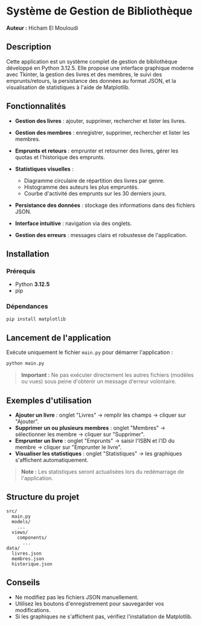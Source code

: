 # Système de Gestion de Bibliothèque

**Auteur :** Hicham El Mouloudi

## Description

Cette application est un système complet de gestion de bibliothèque développé en Python 3.12.5. Elle propose une interface graphique moderne avec Tkinter, la gestion des livres et des membres, le suivi des emprunts/retours, la persistance des données au format JSON, et la visualisation de statistiques à l'aide de Matplotlib.

## Fonctionnalités

* **Gestion des livres** : ajouter, supprimer, rechercher et lister les livres.
* **Gestion des membres** : enregistrer, supprimer, rechercher et lister les membres.
* **Emprunts et retours** : emprunter et retourner des livres, gérer les quotas et l'historique des emprunts.
* **Statistiques visuelles** :

  * Diagramme circulaire de répartition des livres par genre.
  * Histogramme des auteurs les plus empruntés.
  * Courbe d'activité des emprunts sur les 30 derniers jours.
* **Persistance des données** : stockage des informations dans des fichiers JSON.
* **Interface intuitive** : navigation via des onglets.
* **Gestion des erreurs** : messages clairs et robustesse de l'application.

## Installation

### Prérequis

* Python **3.12.5**
* pip

### Dépendances

```bash
pip install matplotlib
```

## Lancement de l'application

Exécute uniquement le fichier `main.py` pour démarrer l'application :

```bash
python main.py
```

> **Important :** Ne pas exécuter directement les autres fichiers (modèles ou vues) sous peine d'obtenir un message d'erreur volontaire.

## Exemples d'utilisation

* **Ajouter un livre** : onglet "Livres" → remplir les champs → cliquer sur "Ajouter".
* **Supprimer un ou plusieurs membres** : onglet "Membres" → sélectionner les membre → cliquer sur "Supprimer".
* **Emprunter un livre** : onglet "Emprunts" → saisir l'ISBN et l'ID du membre → cliquer sur "Emprunter le livre".
* **Visualiser les statistiques** : onglet "Statistiques" → les graphiques s'affichent automatiquement.
> **Note :** Les statistiques seront actualisées lors du redémarrage de l'application.

## Structure du projet

```
src/
  main.py
  models/
    ...
  views/
    components/
      ...
data/
  livres.json
  membres.json
  historique.json
```

## Conseils

* Ne modifiez pas les fichiers JSON manuellement.
* Utilisez les boutons d'enregistrement pour sauvegarder vos modifications.
* Si les graphiques ne s'affichent pas, vérifiez l'installation de Matplotlib.